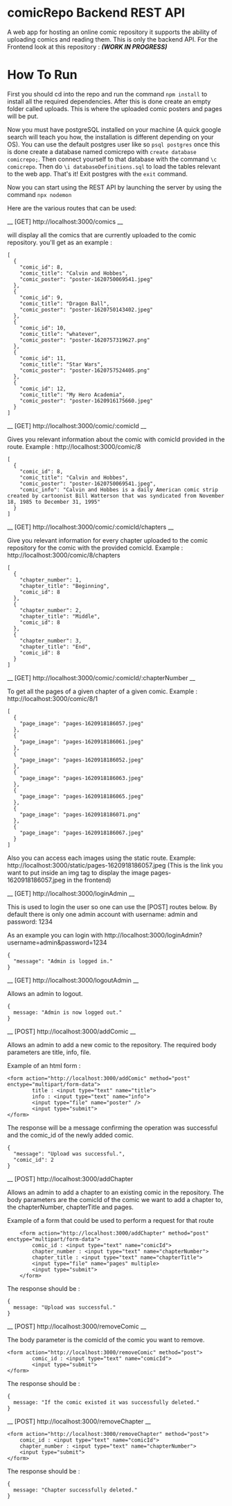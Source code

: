 # comicRepo Backend REST API

A web app for hosting an online comic repository it supports the ability of uploading comics and reading them.
This is only the backend API. For the Frontend look at this repository : ___(WORK IN PROGRESS)___

# How To Run

First you should cd into the repo and run the command `npm install` to install
all the required dependencies. After this is done create an empty folder
called uploads. This is where the uploaded comic posters and pages will be put.

Now you must have postgreSQL installed on your machine (A quick google search will teach you how, the installation is different depending on your OS). You can use the default postgres user like so `psql postgres` once this is done create a database named comicrepo with `create database comicrepo;`.
Then connect yourself to that database with the command `\c comicrepo`. 
Then do `\i databaseDefinitions.sql` to load the tables relevant to the web app.
That's it! Exit postgres with the `exit` command.

Now you can start using the REST API by launching the server by using the command
`npx nodemon`

Here are the various routes that can be used: 

__ [GET] http://localhost:3000/comics __

will display all the comics that are currently uploaded to the comic repository. you'll get as an example :
```
[
  {
    "comic_id": 8,
    "comic_title": "Calvin and Hobbes",
    "comic_poster": "poster-1620750069541.jpeg"
  },
  {
    "comic_id": 9,
    "comic_title": "Dragon Ball",
    "comic_poster": "poster-1620750143402.jpeg"
  },
  {
    "comic_id": 10,
    "comic_title": "whatever",
    "comic_poster": "poster-1620757319627.png"
  },
  {
    "comic_id": 11,
    "comic_title": "Star Wars",
    "comic_poster": "poster-1620757524405.png"
  },
  {
    "comic_id": 12,
    "comic_title": "My Hero Academia",
    "comic_poster": "poster-1620916175660.jpeg"
  }
]

```

__ [GET] http://localhost:3000/comic/:comicId __

Gives you relevant information about the comic with comicId provided in the route.
Example : http://localhost:3000/comic/8
```
[
  {
    "comic_id": 8,
    "comic_title": "Calvin and Hobbes",
    "comic_poster": "poster-1620750069541.jpeg",
    "comic_info": "Calvin and Hobbes is a daily American comic strip created by cartoonist Bill Watterson that was syndicated from November 18, 1985 to December 31, 1995"
  }
]
```

__ [GET] http://localhost:3000/comic/:comicId/chapters __

Give you relevant information for every chapter uploaded to the comic repository for the comic with the provided comicId.
Example : http://localhost:3000/comic/8/chapters
```
[
  {
    "chapter_number": 1,
    "chapter_title": "Beginning",
    "comic_id": 8
  },
  {
    "chapter_number": 2,
    "chapter_title": "Middle",
    "comic_id": 8
  },
  {
    "chapter_number": 3,
    "chapter_title": "End",
    "comic_id": 8
  }
]
```
__ [GET] http://localhost:3000/comic/:comicId/:chapterNumber __

To get all the pages of a given chapter of a given comic. Example : http://localhost:3000/comic/8/1
```
[
  {
    "page_image": "pages-1620918186057.jpeg"
  },
  {
    "page_image": "pages-1620918186061.jpeg"
  },
  {
    "page_image": "pages-1620918186052.jpeg"
  },
  {
    "page_image": "pages-1620918186063.jpeg"
  },
  {
    "page_image": "pages-1620918186065.jpeg"
  },
  {
    "page_image": "pages-1620918186071.png"
  },
  {
    "page_image": "pages-1620918186067.jpeg"
  }
]
```
Also you can access each images using the static route. Example: http://localhost:3000/static/pages-1620918186057.jpeg (This is the link you want to put inside an img tag to display the image pages-1620918186057.jpeg in the frontend) 

__ [GET] http://localhost:3000/loginAdmin __

This is used to login the user so one can use the [POST] routes below. By default there is only one admin account with username: admin and password: 1234 

As an example you can login with http://localhost:3000/loginAdmin?username=admin&password=1234

```
{
  "message": "Admin is logged in."
}

```

__ [GET] http://localhost:3000/logoutAdmin __

Allows an admin to logout.

```
{
  message: "Admin is now logged out."
}

```

__ [POST] http://localhost:3000/addComic __

Allows an admin to add a new comic to the repository. The required body parameters are title, info, file.

Example of an html form :
```
<form action="http://localhost:3000/addComic" method="post" enctype="multipart/form-data">
        title : <input type="text" name="title">
        info : <input type="text" name="info">
        <input type="file" name="poster" />
        <input type="submit">
</form>
```

The response will be a message confirming the operation was successful and the comic_id
of the newly added comic.

```
{
  "message": "Upload was successful.",
  "comic_id": 2
}

```

__ [POST] http://localhost:3000/addChapter

Allows an admin to add a chapter to an existing comic in the repository.
The body parameters are the comicId of the comic we want to add a chapter to, the chapterNumber,
chapterTitle and pages.

Example of a form that could be used to perform a request for that route
```
    <form action="http://localhost:3000/addChapter" method="post" enctype="multipart/form-data">
        comic_id : <input type="text" name="comicId">
        chapter_number : <input type="text" name="chapterNumber">
        chapter_title : <input type="text" name="chapterTitle">
        <input type="file" name="pages" multiple>
        <input type="submit">
    </form>
```

The response should be :
```
{
  message: "Upload was successful."
}

```

__ [POST] http://localhost:3000/removeComic __

The body parameter is the comicId of the comic you want to remove.

```
<form action="http://localhost:3000/removeComic" method="post">
        comic_id : <input type="text" name="comicId">
        <input type="submit">
</form>
```

The response should be : 
```
{
  message: "If the comic existed it was successfully deleted."
}
```

__ [POST] http://localhost:3000/removeChapter __

```
<form action="http://localhost:3000/removeChapter" method="post">
    comic_id : <input type="text" name="comicId">
    chapter_number : <input type="text" name="chapterNumber">
    <input type="submit">
</form>
```

The response should be :

```
{
  message: "Chapter successfully deleted."
}

```